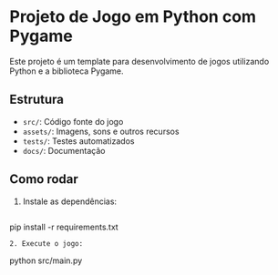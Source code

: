 # Projeto de Jogo em Python com Pygame

Este projeto é um template para desenvolvimento de jogos utilizando Python e a biblioteca Pygame.

## Estrutura
- `src/`: Código fonte do jogo
- `assets/`: Imagens, sons e outros recursos
- `tests/`: Testes automatizados
- `docs/`: Documentação

## Como rodar
1. Instale as dependências:
   ```
pip install -r requirements.txt
   ```
2. Execute o jogo:
   ```
python src/main.py
   ```
